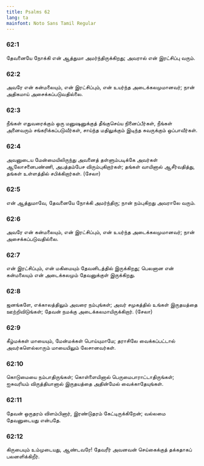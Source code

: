 ```yaml
---
title: Psalms 62
lang: ta
mainfont: Noto Sans Tamil Regular
---
```


###  62:1

தேவனையே நோக்கி என் ஆத்துமா அமர்ந்திருக்கிறது; அவரால் என் இரட்சிப்பு வரும்.

###  62:2

அவரே என் கன்மலையும், என் இரட்சிப்பும், என் உயர்ந்த அடைக்கலமுமானவர்; நான் அதிகமாய் அசைக்கப்படுவதில்லை.

###  62:3

நீங்கள் எதுவரைக்கும் ஒரு மனுஷனுக்குத் தீங்குசெய்ய நினைப்பீர்கள், நீங்கள் அனைவரும் சங்கரிக்கப்படுவீர்கள், சாய்ந்த மதிலுக்கும் இடிந்த சுவருக்கும் ஒப்பாவீர்கள்.

###  62:4

அவனுடைய மேன்மையிலிருந்து அவனைத் தள்ளும்படிக்கே அவர்கள் ஆலோசனைபண்ணி, அபத்தம்பேச விரும்புகிறார்கள்; தங்கள் வாயினால் ஆசீர்வதித்து, தங்கள் உள்ளத்தில் சபிக்கிறார்கள். (சேலா)

###  62:5

என் ஆத்துமாவே, தேவனையே நோக்கி அமர்ந்திரு; நான் நம்புகிறது அவராலே வரும்.

###  62:6

அவரே என் கன்மலையும், என் இரட்சிப்பும், என் உயர்ந்த அடைக்கலமுமானவர்; நான் அசைக்கப்படுவதில்லை.

###  62:7

என் இரட்சிப்பும், என் மகிமையும் தேவனிடத்தில் இருக்கிறது; பெலனான என் கன்மலையும் என் அடைக்கலமும் தேவனுக்குள் இருக்கிறது.

###  62:8

ஜனங்களே, எக்காலத்திலும் அவரை நம்புங்கள்; அவர் சமுகத்தில் உங்கள் இருதயத்தை ஊற்றிவிடுங்கள்; தேவன் நமக்கு அடைக்கலமாயிருக்கிறார். (சேலா)

###  62:9

கீழ்மக்கள் மாயையும், மேன்மக்கள் பொய்யுமாமே; தராசிலே வைக்கப்பட்டால் அவர்களெல்லாரும் மாயையிலும் லேசானவர்கள்.

###  62:10

கொடுமையை நம்பாதிருங்கள்; கொள்ளையினால் பெருமைபாராட்டாதிருங்கள்; ஐசுவரியம் விருத்தியானால் இருதயத்தை அதின்மேல் வைக்காதேயுங்கள்.

###  62:11

தேவன் ஒருதரம் விளம்பினார், இரண்டுதரம் கேட்டிருக்கிறேன்; வல்லமை தேவனுடையது என்பதே.

###  62:12

கிருபையும் உம்முடையது, ஆண்டவரே! தேவரீர் அவனவன் செய்கைக்குத் தக்கதாகப் பலனளிக்கிறீர்.

